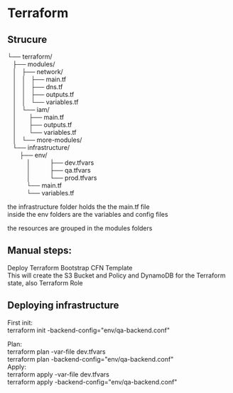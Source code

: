 # Terraform

## Strucure
└── terraform/  
   ├── modules/  
   │   ├── network/  
   │   │   ├── main.tf  
   │   │   ├── dns.tf  
   │   │   ├── outputs.tf  
   │   │   └── variables.tf  
   │   └── iam/  
   │       ├── main.tf  
   │       ├── outputs.tf  
   │       └── variables.tf  
   │   └── more-modules/  
   └── infrastructure/  
       ├── env/  
           │           ├── dev.tfvars  
           │           ├── qa.tfvars  
           │           └── prod.tfvars  
           └── main.tf  
           └── variables.tf             

the infrastructure folder holds the the main.tf file  
inside the env folders are the variables and config files  
  
the resources are grouped in the modules folders  

## Manual steps:
Deploy Terraform Bootstrap CFN Template  
This will create the S3 Bucket and Policy and DynamoDB for the Terraform state, also Terraform Role  

## Deploying infrastructure

First init:  
terraform init -backend-config="env/qa-backend.conf"  
  
Plan:  
terraform plan -var-file dev.tfvars  
terraform plan -backend-config="env/qa-backend.conf"  
Apply:  
terraform apply -var-file dev.tfvars  
terraform apply -backend-config="env/qa-backend.conf"  





